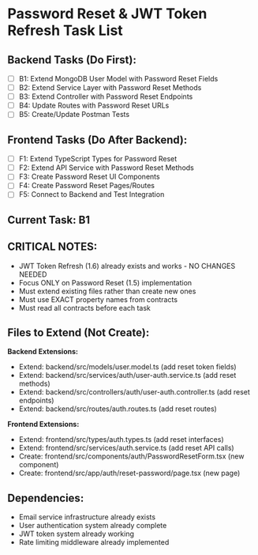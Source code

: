 # Password Reset & JWT Token Refresh Task List

## Backend Tasks (Do First):
- [ ] B1: Extend MongoDB User Model with Password Reset Fields
- [ ] B2: Extend Service Layer with Password Reset Methods  
- [ ] B3: Extend Controller with Password Reset Endpoints
- [ ] B4: Update Routes with Password Reset URLs
- [ ] B5: Create/Update Postman Tests

## Frontend Tasks (Do After Backend):
- [ ] F1: Extend TypeScript Types for Password Reset
- [ ] F2: Extend API Service with Password Reset Methods
- [ ] F3: Create Password Reset UI Components
- [ ] F4: Create Password Reset Pages/Routes
- [ ] F5: Connect to Backend and Test Integration

## Current Task: B1

## CRITICAL NOTES:
- JWT Token Refresh (1.6) already exists and works - NO CHANGES NEEDED
- Focus ONLY on Password Reset (1.5) implementation
- Must extend existing files rather than create new ones
- Must use EXACT property names from contracts
- Must read all contracts before each task

## Files to Extend (Not Create):
**Backend Extensions:**
- Extend: backend/src/models/user.model.ts (add reset token fields)
- Extend: backend/src/services/auth/user-auth.service.ts (add reset methods)
- Extend: backend/src/controllers/auth/user-auth.controller.ts (add reset endpoints)
- Extend: backend/src/routes/auth.routes.ts (add reset routes)

**Frontend Extensions:**  
- Extend: frontend/src/types/auth.types.ts (add reset interfaces)
- Extend: frontend/src/services/auth.service.ts (add reset API calls)
- Create: frontend/src/components/auth/PasswordResetForm.tsx (new component)
- Create: frontend/src/app/auth/reset-password/page.tsx (new page)

## Dependencies:
- Email service infrastructure already exists
- User authentication system already complete
- JWT token system already working
- Rate limiting middleware already implemented
